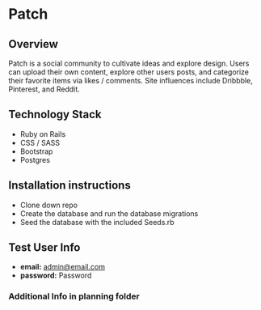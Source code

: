 # Patch

## Overview
Patch is a social community to cultivate ideas and explore design. Users can upload their own content, explore other users posts, and categorize their favorite items via likes / comments. Site influences include Dribbble, Pinterest, and Reddit.

## Technology Stack
* Ruby on Rails
* CSS / SASS
* Bootstrap
* Postgres

## Installation instructions
* Clone down repo
* Create the database and run the database migrations
* Seed the database with the included Seeds.rb

## Test User Info
* **email:** admin@email.com
* **password:** Password

### Additional Info in planning folder
